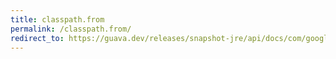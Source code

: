 ```yaml
---
title: classpath.from
permalink: /classpath.from/
redirect_to: https://guava.dev/releases/snapshot-jre/api/docs/com/google/common/reflect/ClassPath.html#from-java.lang.ClassLoader-
---
```

